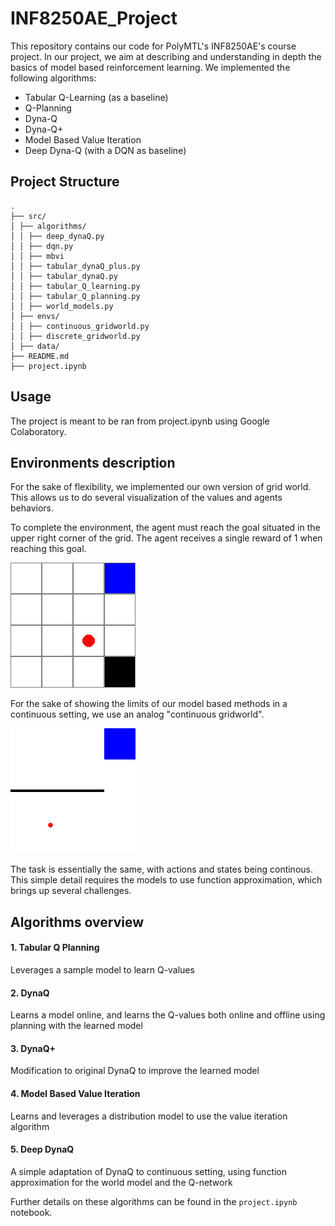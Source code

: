# INF8250AE_Project

This repository contains our code for PolyMTL's INF8250AE's course project.
In our project, we aim at describing and understanding in depth the basics of model based reinforcement learning.
We implemented the following algorithms:
- Tabular Q-Learning (as a baseline)
- Q-Planning
- Dyna-Q
- Dyna-Q+
- Model Based Value Iteration
- Deep Dyna-Q (with a DQN as baseline)

## Project Structure

```
.
├── src/
│ ├── algorithms/
│ │ ├── deep_dynaQ.py
│ │ ├── dqn.py
│ │ ├── mbvi
│ │ ├── tabular_dynaQ_plus.py
│ │ ├── tabular_dynaQ.py
│ │ ├── tabular_Q_learning.py
│ │ ├── tabular_Q_planning.py
│ │ ├── world_models.py
│ ├── envs/
│ │ ├── continuous_gridworld.py
│ │ ├── discrete_gridworld.py
│ ├── data/
├── README.md
├── project.ipynb
```

## Usage

The project is meant to be ran from project.ipynb using Google Colaboratory.

## Environments description

For the sake of flexibility, we implemented our own version of grid world. This allows us to do several visualization of the values and agents behaviors.

To complete the environment, the agent must reach the goal situated in the upper right corner of the grid. The agent receives a single reward of 1 when reaching this goal.

![discrete gridworld](assets/gridworld.gif?raw=True)

For the sake of showing the limits of our model based methods in a continuous setting, we use an analog "continuous gridworld".

![continuous gridworld](assets/continuous_gridworld.gif?raw=True)

The task is essentially the same, with actions and states being continous. This simple detail requires the models to use function approximation, which brings up several challenges.

## Algorithms overview

#### 1. Tabular Q Planning

Leverages a sample model to learn Q-values

#### 2. DynaQ

Learns a model online, and learns the Q-values both online and offline using planning with the learned model

#### 3. DynaQ+

Modification to original DynaQ to improve the learned model

#### 4. Model Based Value Iteration

Learns and leverages a distribution model to use the value iteration algorithm

#### 5. Deep DynaQ

A simple adaptation of DynaQ to continuous setting, using function approximation for the world model and the Q-network

Further details on these algorithms can be found in the ```project.ipynb``` notebook.